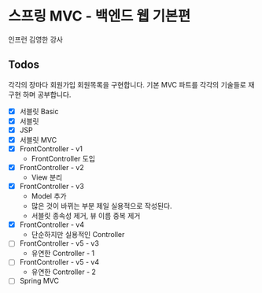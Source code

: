 # 스프링 MVC - 백엔드 웹 기본편
인프런 김영한 강사

## Todos
각각의 장마다 회원가입 회원목록을 구현합니다.
 기본 MVC 파트를 각각의 기술들로 재구현 하며 공부합니다. 
* [x] 서블릿 Basic
* [x] 서블릿
* [x] JSP
* [x] 서블릿 MVC
* [x] FrontController - v1
  * FrontController 도입
* [x] FrontController - v2
  * View 분리
* [x] FrontController - v3
  * Model 추가
  * 많은 것이 바뀌는 부분 제일 실용적으로 작성된다.
  * 서블릿 종속성 제거, 뷰 이름 중복 제거
* [x] FrontController - v4
  * 단순하지만 실용적인 Controller
* [ ] FrontController - v5 - v3
  * 유연한 Controller - 1
* [ ] FrontController - v5 - v4
  * 유연한 Controller - 2
* [ ] Spring MVC